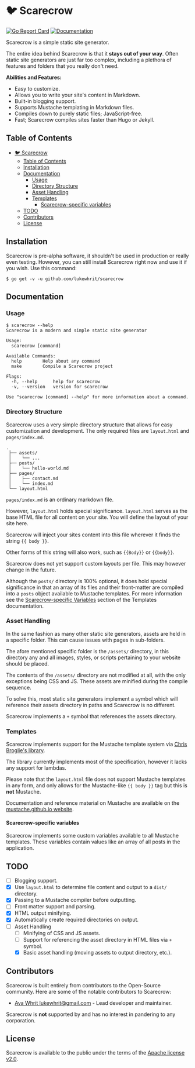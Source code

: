 # 🐦 Scarecrow

[![Go Report Card](https://goreportcard.com/badge/github.com/lukewhrit/scarecrow)](https://goreportcard.com/report/github.com/lukewhrit/scarecrow) [![Documentation](https://pkg.go.dev/badge/github.com/lukewhrit/scarecrow)](https://pkg.go.dev/github.com/lukewhrit/scarecrow)

Scarecrow is a simple static site generator.

The entire idea behind Scarecrow is that it **stays out of your way**. Often static site generators are just far too complex, including a plethora of features and folders that you really don't need.

**Abilities and Features:**

* Easy to customize.
* Allows you to write your site's content in Markdown. 
* Built-in blogging support.
* Supports Mustache templating in Markdown files.
* Compiles down to purely static files; JavaScript-free.
* Fast; Scarecrow compiles sites faster than Hugo or Jekyll.

## Table of Contents

- [🐦 Scarecrow](#-scarecrow)
	- [Table of Contents](#table-of-contents)
	- [Installation](#installation)
	- [Documentation](#documentation)
		- [Usage](#usage)
		- [Directory Structure](#directory-structure)
		- [Asset Handling](#asset-handling)
		- [Templates](#templates)
			- [Scarecrow-specific variables](#scarecrow-specific-variables)
	- [TODO](#todo)
	- [Contributors](#contributors)
	- [License](#license)

## Installation

Scarecrow is pre-alpha software, it shouldn't be used in production or really even testing. However, you can still install Scarecrow right now and use it if you wish. Use this command: 

```
$ go get -v -u github.com/lukewhrit/scarecrow
```

## Documentation

### Usage

```
$ scarecrow --help
Scarecrow is a modern and simple static site generator

Usage:
  scarecrow [command]

Available Commands:
  help        Help about any command
  make        Compile a Scarecrow project

Flags:
  -h, --help      help for scarecrow
  -v, --version   version for scarecrow

Use "scarecrow [command] --help" for more information about a command.
```

### Directory Structure

Scarecrow uses a very simple directory structure that allows for easy customization and development. The only required files are `layout.html` and `pages/index.md`.

```
.
 ├── assets/
 │    └── ...
 ├── posts/
 │    └── hello-world.md
 ├── pages/
 │    ├── contact.md
 │    └── index.md
 └── layout.html
```

`pages/index.md` is an ordinary markdown file.

However, `layout.html` holds special significance. `layout.html` serves as the base HTML file for all content on your site. You will define the layout of your site here.

Scarecrow will inject your sites content into this file wherever it finds the string `{{ body }}`.

Other forms of this string will also work, such as `{{Body}}` or `{{body}}`.

Scarecrow does not yet support custom layouts per file. This may however change in the future.

Although the `posts/` directory is 100% optional, it does hold special significance in that an array of its files and their front-matter are compiled into a `posts` object available to Mustache templates. For more information see the [Scarecrow-specific Variables](#scarecrow-specific-variables) section of the Templates documentation.

### Asset Handling

In the same fashion as many other static site generators, assets are held in a specific folder. This can cause issues with pages in sub-folders.

The afore mentioned specific folder is the `/assets/` directory, in this directory any and all images, styles, or scripts pertaining to your website should be placed.

The contents of the `/assets/` directory are not modified at all, with the only exceptions being CSS and JS. These assets are minified during the compile sequence.

To solve this, most static site generators implement a symbol which will reference their assets directory in paths and Scarecrow is no different.

Scarecrow implements a `+` symbol that references the assets directory.

### Templates

Scarecrow implements support for the Mustache template system via [Chris Broglie's library](https://github.com/cbroglie/mustache).

The library currently implements most of the specification, however it lacks any support for lambdas.

Please note that the `layout.html` file does not support Mustache templates in any form, and only allows for the Mustache-like `{{ body }}` tag but this is **not** Mustache.

Documentation and reference material on Mustache are available on the [mustache.github.io website](https://mustache.github.io/mustache.5.html).

#### Scarecrow-specific variables

Scarecrow implements some custom variables available to all Mustache templates. These variables contain values like an array of all posts in the application.

## TODO

* [ ] Blogging support.
* [X] Use `layout.html` to determine file content and output to a `dist/` directory.
* [X] Passing to a Mustache compiler before outputting.
* [ ] Front matter support and parsing.
* [X] HTML output minifying.
* [X] Automatically create required directories on output.
* [ ] Asset Handling
  * [ ] Minifying of CSS and JS assets.
  * [ ] Support for referencing the asset directory in HTML files via `+` symbol.
  * [X] Basic asset handling (moving assets to output directory, etc.).

## Contributors

Scarecrow is built entirely from contributors to the Open-Source community. Here are some of the notable contributors to Scarecrow:

* [Ava Whrit <lukewhrit@gmail.com>](https://github.com/avaaxcx) - Lead developer and maintainer.

Scarecrow is **not** supported by and has no interest in pandering to any corporation.

## License

Scarecrow is available to the public under the terms of the [Apache license v2.0](license).
